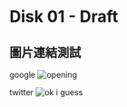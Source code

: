 # Disk 01 - Draft

## 圖片連結測試
google
![opening](https://blogger.googleusercontent.com/img/b/R29vZ2xl/AVvXsEj7hgYyZlhlQiEgs-Pi93OBH0JYcHhTem68TABFX3gPTuHPeCfifBT294q1-8ZCLATb5O3NR-quUSBMapjCf56UVGVbL5UzR-AFa-ZNmRPaoNTnjgTgSJkJv6lyF_pCT7DCEs3X8OttjRAjNnQ-OSokbBC0rUIhGVlVIOwK7l4oFCEPDv75mOeJDPnftI4/s1080/360070173_559993246326050_4754302281948637253_n.jpg)

twitter
![ok i guess](https://pbs.twimg.com/media/F1KQf9XagAAtfYE?format=jpg&name=large)